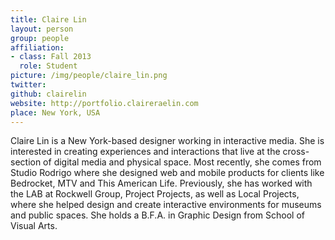 ```yaml
---
title: Claire Lin
layout: person
group: people
affiliation:
- class: Fall 2013
  role: Student
picture: /img/people/claire_lin.png
twitter:
github: clairelin
website: http://portfolio.claireraelin.com
place: New York, USA
---
```

Claire Lin is a New York-based designer working in interactive media. She is interested in creating experiences and interactions that live at the cross-section of digital media and physical space. Most recently, she comes from Studio Rodrigo where she designed web and mobile products for clients like Bedrocket, MTV and This American Life. Previously, she has worked with the LAB at Rockwell Group, Project Projects, as well as Local Projects, where she helped design and create interactive environments for museums and public spaces. She holds a B.F.A. in Graphic Design from School of Visual Arts.
